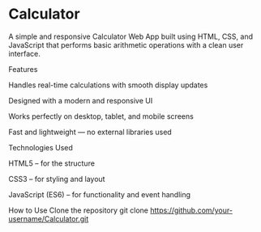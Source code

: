 ﻿# Calculator

A simple and responsive Calculator Web App built using HTML, CSS, and JavaScript that performs basic arithmetic operations with a clean user interface.

Features

  Handles real-time calculations with smooth display updates

  Designed with a modern and responsive UI

  Works perfectly on desktop, tablet, and mobile screens

  Fast and lightweight — no external libraries used

Technologies Used

  HTML5 – for the structure

  CSS3 – for styling and layout

  JavaScript (ES6) – for functionality and event handling

How to Use
  Clone the repository git clone https://github.com/your-username/Calculator.git
